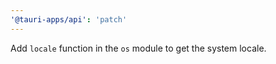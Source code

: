 ```yaml
---
'@tauri-apps/api': 'patch'
---
```


Add `locale` function in the `os` module to get the system locale.
